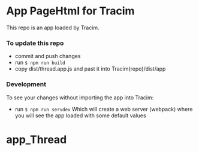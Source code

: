 # App PageHtml for Tracim

This repo is an app loaded by Tracim.

### To update this repo
- commit and push changes
- run `$ npm run build`
- copy dist/thread.app.js and past it into Tracim(repo)/dist/app

### Development
To see your changes without importing the app into Tracim:
- run `$ npm run servdev`
Which will create a web server (webpack) where you will see the app loaded with some default values
# app_Thread
